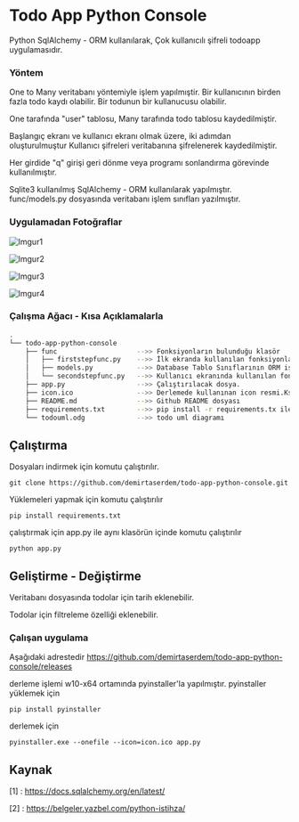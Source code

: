 # Todo App Python Console  

Python SqlAlchemy - ORM kullanılarak, Çok kullanıcılı şifreli 
todoapp uygulamasıdır. 

### Yöntem
One to Many veritabanı yöntemiyle işlem yapılmıştir.
Bir kullanıcının birden fazla todo kaydı olabilir. 
Bir todunun bir kullanucusu olabilir.

One tarafında "user" tablosu, Many tarafında todo tablosu kaydedilmiştir.

Başlangıç ekranı ve kullanıcı ekranı olmak üzere, iki adımdan oluşturulmuştur
Kullanıcı şifreleri veritabanına şifrelenerek kaydedilmiştir.

Her girdide "q" girişi geri dönme veya programı sonlandırma 
görevinde kullanılmıştır.

Sqlite3 kullanılmış SqlAlchemy - ORM kullanılarak yapılmıştır.
func/models.py dosyasında veritabanı işlem sınıfları yazılmıştır. 

### Uygulamadan Fotoğraflar

![Imgur1](https://i.imgur.com/Qv77vuY.png?1)

![Imgur2](https://i.imgur.com/sqhhZhA.png?1)

![Imgur3](https://i.imgur.com/nkZmuno.png?1)

![Imgur4](https://i.imgur.com/ywOnav3.png?1)

### Çalışma Ağacı - Kısa Açıklamalarla

```bash
.
└── todo-app-python-console
    ├── func                    -->> Fonksiyonların bulunduğu klasör
    │   ├── firststepfunc.py    -->> İlk ekranda kullanılan fonksiyonların bulunduğu dosya.
    │   ├── models.py           -->> Database Tablo Sınıflarının ORM işlemlerinin balkangıç dosyası
    │   └── secondstepfunc.py   -->> Kullanıcı ekranında kullanılan fonksiyonların bulunduğu dosya.
    ├── app.py                  -->> Çalıştırılacak dosya.
    ├── icon.ico                -->> Derlemede kullanınan icon resmi.Ks
    ├── README.md               -->> Github README dosyası
    ├── requirements.txt        -->> pip install -r requirements.tx ile yüklenecek modül listesi.
    └── todouml.odg             -->> todo uml diagramı

```

## Çalıştırma
Dosyaları indirmek için komutu çalıştırılır.

```
git clone https://github.com/demirtaserdem/todo-app-python-console.git
```
Yüklemeleri yapmak için komutu çalıştırılır
```
pip install requirements.txt
```
çalıştırmak için app.py ile aynı klasörün içinde komutu çalıştırılır
```
python app.py
```

## Geliştirme - Değiştirme
Veritabanı dosyasında todolar için tarih eklenebilir.

Todolar için filtreleme özelliği eklenebilir. 

### Çalışan uygulama
Aşağıdaki adrestedir
https://github.com/demirtaserdem/todo-app-python-console/releases

derleme işlemi w10-x64 ortamında pyinstaller'la yapılmıştır.
pyinstaller yüklemek için
```
pip install pyinstaller
```
derlemek için
```
pyinstaller.exe --onefile --icon=icon.ico app.py
```

## Kaynak
[1] : https://docs.sqlalchemy.org/en/latest/

[2] : https://belgeler.yazbel.com/python-istihza/

